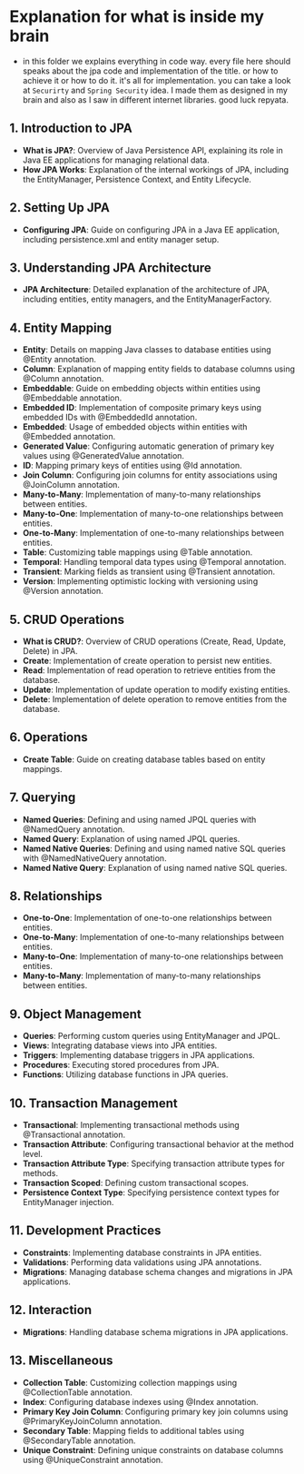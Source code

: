 # Explanation for what is inside my brain
- in this folder we explains everything in code way. every file here should speaks about the jpa code and implementation of the title. or how to achieve it or how to do it. it's all for implementation. you can take a look at `Securirty` and `Spring Security` idea. I made them as designed in my brain and also as I saw in different internet libraries. good luck repyata.


## 1. Introduction to JPA
- **What is JPA?**: Overview of Java Persistence API, explaining its role in Java EE applications for managing relational data.
- **How JPA Works**: Explanation of the internal workings of JPA, including the EntityManager, Persistence Context, and Entity Lifecycle.

## 2. Setting Up JPA
- **Configuring JPA**: Guide on configuring JPA in a Java EE application, including persistence.xml and entity manager setup.

## 3. Understanding JPA Architecture
- **JPA Architecture**: Detailed explanation of the architecture of JPA, including entities, entity managers, and the EntityManagerFactory.

## 4. Entity Mapping
- **Entity**: Details on mapping Java classes to database entities using @Entity annotation.
- **Column**: Explanation of mapping entity fields to database columns using @Column annotation.
- **Embeddable**: Guide on embedding objects within entities using @Embeddable annotation.
- **Embedded ID**: Implementation of composite primary keys using embedded IDs with @EmbeddedId annotation.
- **Embedded**: Usage of embedded objects within entities with @Embedded annotation.
- **Generated Value**: Configuring automatic generation of primary key values using @GeneratedValue annotation.
- **ID**: Mapping primary keys of entities using @Id annotation.
- **Join Column**: Configuring join columns for entity associations using @JoinColumn annotation.
- **Many-to-Many**: Implementation of many-to-many relationships between entities.
- **Many-to-One**: Implementation of many-to-one relationships between entities.
- **One-to-Many**: Implementation of one-to-many relationships between entities.
- **Table**: Customizing table mappings using @Table annotation.
- **Temporal**: Handling temporal data types using @Temporal annotation.
- **Transient**: Marking fields as transient using @Transient annotation.
- **Version**: Implementing optimistic locking with versioning using @Version annotation.

## 5. CRUD Operations
- **What is CRUD?**: Overview of CRUD operations (Create, Read, Update, Delete) in JPA.
- **Create**: Implementation of create operation to persist new entities.
- **Read**: Implementation of read operation to retrieve entities from the database.
- **Update**: Implementation of update operation to modify existing entities.
- **Delete**: Implementation of delete operation to remove entities from the database.

## 6. Operations
- **Create Table**: Guide on creating database tables based on entity mappings.

## 7. Querying
- **Named Queries**: Defining and using named JPQL queries with @NamedQuery annotation.
- **Named Query**: Explanation of using named JPQL queries.
- **Named Native Queries**: Defining and using named native SQL queries with @NamedNativeQuery annotation.
- **Named Native Query**: Explanation of using named native SQL queries.

## 8. Relationships
- **One-to-One**: Implementation of one-to-one relationships between entities.
- **One-to-Many**: Implementation of one-to-many relationships between entities.
- **Many-to-One**: Implementation of many-to-one relationships between entities.
- **Many-to-Many**: Implementation of many-to-many relationships between entities.

## 9. Object Management
- **Queries**: Performing custom queries using EntityManager and JPQL.
- **Views**: Integrating database views into JPA entities.
- **Triggers**: Implementing database triggers in JPA applications.
- **Procedures**: Executing stored procedures from JPA.
- **Functions**: Utilizing database functions in JPA queries.

## 10. Transaction Management
- **Transactional**: Implementing transactional methods using @Transactional annotation.
- **Transaction Attribute**: Configuring transactional behavior at the method level.
- **Transaction Attribute Type**: Specifying transaction attribute types for methods.
- **Transaction Scoped**: Defining custom transactional scopes.
- **Persistence Context Type**: Specifying persistence context types for EntityManager injection.

## 11. Development Practices
- **Constraints**: Implementing database constraints in JPA entities.
- **Validations**: Performing data validations using JPA annotations.
- **Migrations**: Managing database schema changes and migrations in JPA applications.

## 12. Interaction
- **Migrations**: Handling database schema migrations in JPA applications.

## 13. Miscellaneous
- **Collection Table**: Customizing collection mappings using @CollectionTable annotation.
- **Index**: Configuring database indexes using @Index annotation.
- **Primary Key Join Column**: Configuring primary key join columns using @PrimaryKeyJoinColumn annotation.
- **Secondary Table**: Mapping fields to additional tables using @SecondaryTable annotation.
- **Unique Constraint**: Defining unique constraints on database columns using @UniqueConstraint annotation.
